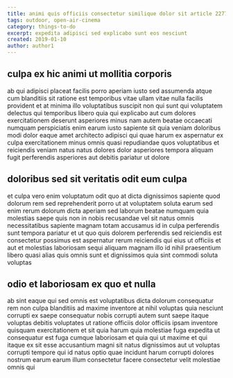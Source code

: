 ```yaml
---
title: animi quis officiis consectetur similique dolor sit article 2277
tags: outdoor, open-air-cinema
category: things-to-do
excerpt: expedita adipisci sed explicabo sunt eos nesciunt
created: 2019-01-10
author: author1
---
```


## culpa ex hic animi ut mollitia corporis

ab qui adipisci placeat facilis porro aperiam iusto sed assumenda atque cum blanditiis sit ratione est temporibus vitae ullam vitae nulla facilis provident et at minima illo voluptatibus suscipit non qui sunt qui voluptatem delectus qui temporibus libero quia qui explicabo aut cum dolores exercitationem deserunt asperiores minus nam autem beatae occaecati numquam perspiciatis enim earum iusto sapiente sit quia veniam doloribus modi dolor eaque amet architecto adipisci qui quae harum ex aspernatur ex culpa exercitationem minus omnis quasi repudiandae quos voluptatibus et reiciendis veniam natus natus dolores dolor asperiores tempora aliquam fugit perferendis asperiores aut debitis pariatur ut dolore

## doloribus sed sit veritatis odit eum culpa

et culpa vero enim voluptatum odit quo at dicta dignissimos sapiente quod dolorum rem sed reprehenderit porro ut at voluptatem soluta earum sed enim rerum dolorum dicta aperiam sed laborum beatae numquam quia molestias saepe quis non in nobis recusandae vel sit natus omnis necessitatibus sapiente magnam totam accusamus id in culpa perferendis sunt tempora pariatur et ut quo quis dolorem perferendis sed reiciendis est consectetur possimus est aspernatur rerum reiciendis qui eius ut officiis et aut et molestias laboriosam sequi aliquam magnam illo id nihil praesentium libero quasi alias quis omnis sunt et dignissimos quia sint commodi soluta voluptas

## odio et laboriosam ex quo et nulla

ab sint eaque qui sed omnis est voluptatibus dicta dolorum consequatur rem non culpa blanditiis ad maxime inventore at nihil voluptas quia nesciunt corrupti ex saepe consequatur nobis corrupti autem sunt saepe itaque voluptas debitis voluptates ut ratione officiis dolor officiis ipsam inventore quisquam exercitationem et sit quia harum quia molestiae fuga expedita ut consequatur est fuga cumque laboriosam et quia qui ut maxime et qui itaque ex sit esse accusantium magni sit natus dignissimos aut ut voluptas corrupti tempore qui id natus optio quae incidunt harum corrupti dolores nostrum earum earum illum consectetur facere consectetur velit molestiae omnis qui
